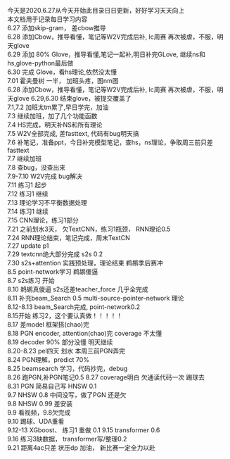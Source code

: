 今天是2020.6.27从今天开始此目录日日更新，好好学习天天向上    
本文档用于记录每日学习内容  
6.27  添加skip-gram， 差cbow推导    
6.28  添加Cbow，推导看懂，笔记等W2V完成后补, lc周赛 再次被虐，不服，明天glove  
6.29  添加 80% Glove，推导看懂,笔记一起补,明日补完GLove, 继续ns和hs,glove-python最后做  
6.30  完成 Glove，看hs理论,依然没太懂   
7.01  霍夫曼树 一半， 加班头疼，图nm图  
6.28  添加Cbow，推导看懂，笔记等W2V完成后补, lc周赛 再次被虐，不服，明天glove
6.29,6.30 结束glove，被提交覆盖了  
7.1,7.2 加班太tm累了,早日学完，加油  
7.3 继续加班，加了几个功能函数  
7.4 HS完成，明天补NS和所有理论  
7.5 W2V全部完成, 差fasttext, 代码有bug明天搞  
7.6 补笔记，准备ppt，今日补完模型笔记，查hs，ns理论，争取周三前只差fasttext  
7.7 继续加班  
7.8 查bug，没查出来  
7.9-7.10 W2V完成 bug解决  
7.11 练习1 起步  
7.12 练习1 继续  
7.13 理论学习不平衡数据处理  
7.14 练习1 继续  
7.15 CNN理论，练习1部分  
7.21 之前划水3天， 欠TextCNN，练习1瓶颈， RNN理论0.5  
7.24 RNN理论结束，笔记完成，周末TextCN  
7.27 update p1  
7.29 textcnn绝大部分完成 s2s 0.2  
7.30 s2s+attention 实践预处理，理论结束  鹈鹕季后赛冲  
8.5 point-network学习 鹈鹕傻逼   
8.7 s2s练习 开始  
8.10 鹈鹕真傻逼  s2s还差teacher_force 几乎全完成  
8.11 补充beam_Search 0.5 multi-source-pointer-network 理论  
8.12-8.13 beam_Search完成, point-network0.2     
8.15开始 练习2，这个要认真做！！！！！  
8.17 差model 框架搭(chao)完  
8.18 PGN encoder, attention(chao)完  coverage 不太懂  
8.19 decoder 90% 部分没懂 明天继续  
8.20-8.23 pel四天 划水 本周三前PGN弄完  
8.24 PGN理解，predict 70%  
8.25 beamsearch 学习，代码抄完，debug  
8.26 跑PGN,补PGN笔记0.5
8.27 coverage明白  欠通读代码一次 踢球去  
8.31 PGN 简易自己写 HNSW 0.1   
9.7 NHSW 0.8 中间没写，做了PGN 还是欠  
9.8 NHSW 0.99 差安装  
9.9 看视频，9.8欠完成  
9.10 踢球、UDA重看  
9.12-13 XGboost、 练习1 重做 0.1
9.15  transformer 0.6  
9.16  练习3缺数据， transformer写/整理0.2  
9.21 距离4ac只差 状压dp 加油， 新比赛一定全力以赴  
